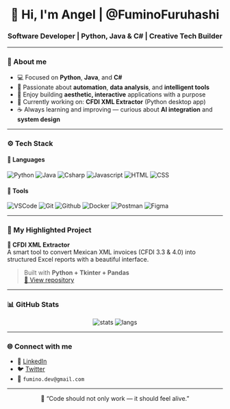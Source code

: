 <h1 align="center">👋 Hi, I'm Angel | @FuminoFuruhashi</h1>
<h3 align="center">Software Developer | Python, Java & C# | Creative Tech Builder</h3>

---

### 🧠 About me
- 💻 Focused on **Python**, **Java**, and **C#**
- 🧩 Passionate about **automation**, **data analysis**, and **intelligent tools**
- 🎨 Enjoy building **aesthetic, interactive** applications with a purpose
- 🔭 Currently working on: **CFDI XML Extractor** (Python desktop app)
- ☕ Always learning and improving — curious about **AI integration** and **system design**

---

### ⚙️ Tech Stack

#### 💬 Languages
![Python](https://skillicons.dev/icons?i=python)
![Java](https://skillicons.dev/icons?i=java)
![Csharp](https://skillicons.dev/icons?i=cs)
![Javascript](https://skillicons.dev/icons?i=javascript)
![HTML](https://skillicons.dev/icons?i=html)
![CSS](https://skillicons.dev/icons?i=css)

#### 🧰 Tools
![VSCode](https://skillicons.dev/icons?i=vscode)
![Git](https://skillicons.dev/icons?i=git)
![Github](https://skillicons.dev/icons?i=github)
![Docker](https://skillicons.dev/icons?i=docker)
![Postman](https://skillicons.dev/icons?i=postman)
![Figma](https://skillicons.dev/icons?i=figma)

---

### 🚀 My Highlighted Project
**🧾 CFDI XML Extractor**  
A smart tool to convert Mexican XML invoices (CFDI 3.3 & 4.0) into structured Excel reports with a beautiful interface.  
> Built with **Python + Tkinter + Pandas**  
[🔗 View repository](https://github.com/FuminoFuruhashi/CFDI-Extractor)

---

### 📊 GitHub Stats

<p align="center">
  <img src="https://github-readme-stats.vercel.app/api?username=FuminoFuruhashi&show_icons=true&theme=tokyonight" alt="stats"/>
  <img src="https://github-readme-stats.vercel.app/api/top-langs/?username=FuminoFuruhashi&layout=compact&theme=tokyonight" alt="langs"/>
</p>

---

### 🌐 Connect with me
- 💼 [LinkedIn](https://linkedin.com/in/angel-sepulveda)
- 🐦 [Twitter](https://twitter.com/FuminoFuruhashi)
- 📧 `fumino.dev@gmail.com`

---

<p align="center">💬 “Code should not only work — it should feel alive.”</p>
